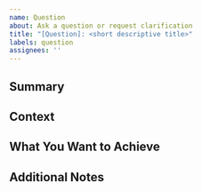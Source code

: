 ```yaml
---
name: Question
about: Ask a question or request clarification
title: "[Question]: <short descriptive title>"
labels: question
assignees: ''
---
```


<!-- 
Note that this template's main purpose is to guide you to make a great, self-contained question issue. 
If you feel that you can omit some sections, feel free to remove them! 
-->

## Summary

<!-- Briefly describe your question. -->

## Context

<!-- Provide background or context to help others understand your question. -->

## What You Want to Achieve

<!-- Describe what outcome or clarification you are looking for. -->

## Additional Notes

<!-- Optional: Any extra details, links, or references. -->
